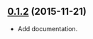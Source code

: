 <a name="0.1.2"></a>
## [0.1.2](https://github.com/packsaddle/ruby-uri-ssh_git/compare/v0.1.1...v0.1.2) (2015-11-21)

* Add documentation.
